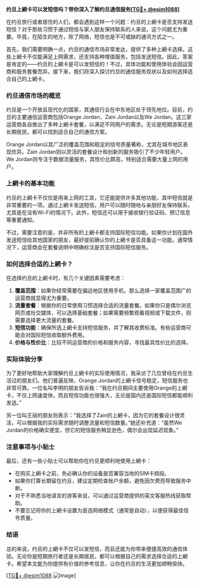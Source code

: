 **约旦上網卡可以发短信吗？带你深入了解约旦通信服务[[TG💪+ @esim1088](https://t.me/s/esim1088)]**

在约旦旅行或者居住的人们，都会遇到这样一个问题：约旦的上網卡是否支持发送短信？对于那些习惯于通过短信与家人朋友保持联系的人来说，这个问题尤为重要。毕竟，在陌生的地方，除了网络，短信也是不可或缺的通讯方式之一。

首先，我们需要明确一点，约旦的通信市场非常发达，提供了多种上網卡选择。这些上網卡不仅能满足上网需求，还支持各种增值服务，包括发送短信。因此，答案是肯定的——约旦的上網卡是可以发短信的！不过，具体功能和使用体验会因运营商和服务套餐而异。接下来，我们将深入探讨约旦的通信服务现状以及如何选择适合自己的上網卡。

### 约旦通信市场的概览

约旦是一个开放且现代化的国家，其通信行业在中东地区处于领先地位。目前，约旦的主要通信运营商包括Orange Jordan、Zain Jordan以及We Jordan。这三家运营商各自推出了多种上網卡套餐，以满足不同用户的需求。无论是短期游客还是长期居民，都可以找到适合自己的通信方案。

Orange Jordan以其广泛的覆盖范围和稳定的信号质量著称，尤其在城市地区表现优异。Zain Jordan则以灵活的套餐设计和创新的服务吸引了不少年轻用户。We Jordan则专注于数据流量服务，其性价比颇高，特别适合需要大量上网的用户。

### 上網卡的基本功能

约旦的上網卡不仅仅是用来上网的工具，它还能提供许多其他功能，其中短信就是非常重要的一项。通过上網卡发送短信，用户可以随时随地与亲朋好友保持联系，尤其是在没有Wi-Fi的情况下。此外，短信还可以用于接收银行验证码、预订信息等重要通知。

不过，需要注意的是，并非所有的上網卡都支持国际短信功能。如果你计划在国外发送短信给其他国家的朋友，最好提前确认你的上網卡是否具备这一功能。通常情况下，运营商会在套餐说明中明确标注是否支持国际短信服务。

### 如何选择合适的上網卡？

在选择约旦的上網卡时，有几个关键因素需要考虑：

1. **覆盖范围**：如果你经常需要在偏远地区使用手机，那么选择一家覆盖范围广的运营商就显得尤为重要。
2. **流量套餐**：根据你的日常使用习惯选择合适的流量套餐。如果你只是偶尔浏览网页或社交媒体，可以选择基础套餐；如果需要频繁观看视频或下载文件，则需要选择更大流量的套餐。
3. **短信功能**：确保所选上網卡支持短信服务，并了解其收费标准。有些运营商可能会对国际短信收取额外费用。
4. **价格与性价比**：比较不同运营商的价格和服务内容，寻找最具性价比的选择。

### 实际体验分享

为了更好地帮助大家理解约旦上網卡的实际使用情况，我采访了几位曾经在约旦生活过的朋友们。他们普遍反映，Orange Jordan的上網卡信号稳定，短信服务也非常可靠。一位名叫李明的朋友告诉我：“我在约旦期间主要使用Orange的上網卡，不仅上网速度快，而且短信功能也很强大，无论是国内还是国际短信都能顺利发送。”

另一位叫王丽的朋友则表示：“我选择了Zain的上網卡，因为它的套餐设计很灵活，可以根据我的实际需求随时调整流量和短信数量。”她还补充道：“虽然We Jordan的价格确实便宜，但它的短信服务稍显逊色，偶尔会出现延迟现象。”

### 注意事项与小贴士

最后，还有一些小贴士可以帮助你在约旦更顺利地使用上網卡：

- 在购买上網卡之前，务必确认你的设备是否兼容当地的SIM卡频段。
- 如果你打算长期留在约旦，建议定期检查账户余额，避免因欠费而导致服务中断。
- 对于不熟悉当地语言的游客来说，可以通过运营商提供的英文客服热线获取帮助。
- 不要忘记将你的上網卡设置为首选网络模式（通常是自动），以便获得最佳信号质量。

### 结语

总的来说，约旦的上網卡不仅可以发短信，而且还能为你带来便捷高效的通信体验。无论你是短期旅行者还是长期居民，都可以根据自己的需求选择合适的上網卡。希望本文能为你提供有价值的参考信息，让你在约旦的生活更加顺畅愉快。

[[TG💪+ @esim1088](https://t.me/s/esim1088) ![Image](https://i.postimg.cc/4NQfJmqS/Snipaste-2025-05-13-00-14-12.png)]